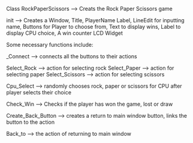 
Class RockPaperScissors --> Creats the Rock Paper Scissors game

init --> Creates a Window, Title, PlayerName Label, 
LineEdit for inputting name, Buttons for Player to choose from,
Text to display wins, Label to display CPU choice, A win counter LCD Widget

Some necessary functions include:

_Connect --> connects all the buttons to their actions

Select_Rock --> action for selecting rock
Select_Paper --> action for selecting paper
Select_Scissors --> action for selecting scissors

Cpu_Select --> randomly chooses rock, paper or scissors for CPU after player selects their choice

Check_Win --> Checks if the player has won the game, lost or draw 

Create_Back_Button --> creates a return to main window button, links the button to the action

Back_to --> the action of returning to main window

